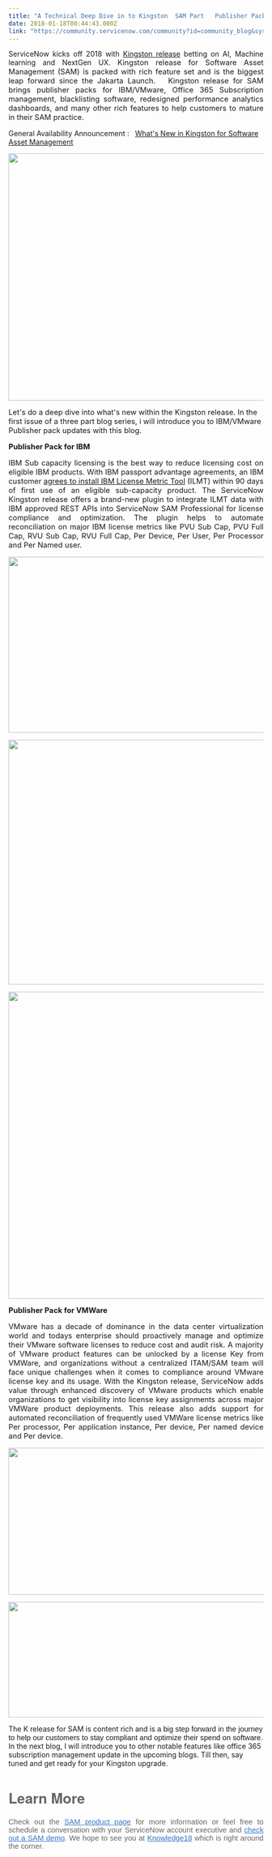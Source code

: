 ```yaml
---
title: "A Technical Deep Dive in to Kingston  SAM Part   Publisher Packs  VMware  IBM"
date: 2018-01-18T00:44:43.000Z
link: "https://community.servicenow.com/community?id=community_blog&sys_id=1c3d2ae5dbd0dbc01dcaf3231f96199a"
---
```

<p style="text-align: justify;">ServiceNow kicks off 2018 with <a title="ervicematters.servicenow.com/2018/01/11/kingston-reigns-servicenows-latest-release/" href="https://servicematters.servicenow.com/2018/01/11/kingston-reigns-servicenows-latest-release/">Kingston release</a> betting on AI, Machine learning and NextGen UX. <span style="font-size: 11.0pt;"> Kingston release for Software Asset Management (SAM) is packed with rich feature set and is the biggest leap forward since the Jakarta Launch.   Kingston release for SAM brings publisher packs for IBM/VMware, Office 365 Subscription management, <span class="grame">blacklisting</span> software, redesigned performance analytics dashboards, and many other rich features to help customers to mature in their SAM practice.   </span></p><p></p><p>General Availability Announcement :   <a title="What's New in Kingston for Software Asset Management" __default_attr="7640" __jive_macro_name="blogpost" class="jive_macro jive_macro_blogpost" data-orig-content="What's New in Kingston for Software Asset Management" data-renderedposition="95_241.125_374_16" href="/community?id=community_blog&sys_id=842de2e5dbd0dbc01dcaf3231f961935">What's New in Kingston for Software Asset Management</a></p><p></p><p><img   class="image-1 jive-image" height="488" src="91d310cedb949fc068c1fb651f9619ae.iix" style="width: 951px; height: 487.604px; display: block; margin-left: auto; margin-right: auto;" width="951"/></p><p></p><p></p><p><span style="font-size: 11.0pt;">Let's do a deep dive into what's new within the Kingston release. In the first issue of a three part blog series, i will introduce you to IBM/VMware Publisher pack updates with this blog. </span></p><p></p><p><span style="font-size: 11.0pt;"><strong>Publisher Pack for IBM</strong></span></p><p style="text-align: justify;"><span style="font-size: 11.0pt;">IBM Sub capacity licensing is the best way to reduce licensing cost on eligible IBM products. With IBM passport advantage agreements, an IBM customer </span><a href="https://www-01.ibm.com/software/passportadvantage/subcaplicensing.html#_blank"><span style="font-size: 11.0pt;">agrees to install IBM License Metric Tool</span></a><span style="font-size: 11.0pt;"> (ILMT) within 90 days of first use of an eligible sub-capacity product. The ServiceNow Kingston release offers a brand-new plugin to integrate ILMT data with IBM approved REST APIs into ServiceNow SAM Professional for license compliance and optimization. The plugin helps to automate reconciliation on major IBM license metrics like PVU Sub Cap, PVU Full Cap, RVU Sub Cap, RVU Full Cap, Per Device, Per User, Per Processor and Per Named user. </span></p><p></p><p style="text-align: center;"><img   class="image-2 jive-image" height="347" src="a380bf71db9c93049c9ffb651f961965.iix" style="width: 591px; height: 347.009px;" width="591"/></p><p></p><p><img   class="image-3 jive-image" height="483" src="e21d55c6dbd8130468c1fb651f961986.iix" style="height: 483px; width: 1036.29px; display: block; margin-left: auto; margin-right: auto;" width="1036"/></p><p><img   class="image-5 jive-image" height="606" src="0d0814c2dbd89704ed6af3231f961956.iix" style="display: block; margin-left: auto; margin-right: auto; width: 1015px; height: 605.726px;" width="1015"/></p><p></p><p><span style="font-size: 11.0pt;"><strong>Publisher Pack for VMWare</strong></span></p><p style="text-align: justify;"><span style="font-size: 11.0pt;">VMware has a decade of dominance in the data center virtualization world and todays enterprise should proactively manage and optimize their VMware software licenses to reduce cost and audit risk. A majority of VMware product features can be unlocked by a license Key from VMWare, and organizations without a centralized ITAM/SAM team will face unique challenges when it comes to compliance around VMware license key and its usage. With the Kingston release, ServiceNow adds value through enhanced discovery of VMware products which enable organizations to get visibility into license key assignments across major VMWare product deployments. This release also adds support for automated reconciliation of frequently used VMWare license metrics like Per processor, Per application instance, Per device, Per named device and Per device. </span></p><p><img   class="image-6 jive-image" height="290" src="ffa77f79db90d3041dcaf3231f9619dc.iix" style="display: block; margin-left: auto; margin-right: auto; width: 795px; height: 289.95px;" width="795"/></p><p><img   class="jive-image image-4" height="228" src="cfe8f44adb9cdfc03eb27a9e0f961908.iix" style="height: 228px; width: 1024.42px; display: block; margin-left: auto; margin-right: auto;" width="1024"/></p><p></p><p></p><p>The K release for SAM is content rich and is <span style="font-size: 11pt; font-family: Calibri, sans-serif;">a big step forward in the journey to help our customers to stay compliant and optimize <span class="grame">their</span> spend on software</span>. In the next blog, I will introduce you to other notable features like office 365 subscription management update in the upcoming blogs. Till then, say tuned and get ready for your Kingston upgrade.</p><p></p><h1 style="font-family: 'helvetica neue', helvetica, sans-serif; color: #666666;">Learn More</h1><p></p><p style="font-family: arial, sans-serif; color: #666666; text-align: justify;"><span style="font-weight: inherit; font-style: inherit; font-size: 11pt; font-family: inherit;">Check out the </span><a _jive_internal="true" href="https://www.servicenow.com/products/software-asset-management.html" rel="nofollow" style="font-weight: inherit; font-style: inherit; font-family: inherit; color: #3778c7;" target="_blank"><span style="font-weight: inherit; font-style: inherit; font-size: 11pt; font-family: inherit;">SAM product page</span></a><span style="font-weight: inherit; font-style: inherit; font-size: 11pt; font-family: inherit;"> for more information or feel free to schedule a conversation with your ServiceNow account executive and </span><a _jive_internal="true" href="https://sc.service-now.com/democenter/demo_center_calendar.do" rel="nofollow" style="font-weight: inherit; font-style: inherit; font-family: inherit; color: #3778c7;" target="_blank"><span style="font-weight: inherit; font-style: inherit; font-size: 11pt; font-family: inherit;">check out a SAM demo</span></a><span style="font-weight: inherit; font-style: inherit; font-size: 11pt; font-family: inherit;">. </span><span style="font-weight: inherit; font-style: inherit; font-size: 11pt; font-family: inherit;">We hope to see you at </span><a _jive_internal="true" href="https://knowledge.servicenow.com/" rel="nofollow" style="font-weight: inherit; font-style: inherit; font-family: inherit; color: #3778c7;" target="_blank"><span style="font-weight: inherit; font-style: inherit; font-size: 11pt; font-family: inherit;">Knowledge18</span></a><span style="font-weight: inherit; font-style: inherit; font-size: 11pt; font-family: inherit;"> which is right around the corner.   </span></p>